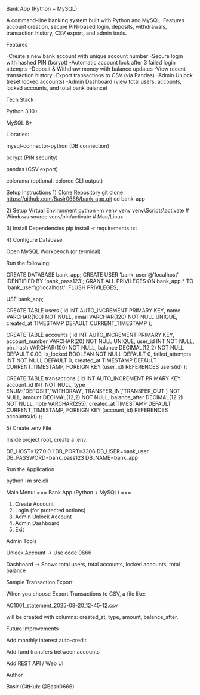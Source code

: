 Bank App (Python + MySQL)

A command-line banking system built with Python and MySQL.
Features account creation, secure PIN-based login, deposits, withdrawals, transaction history, CSV export, and admin tools.

Features

-Create a new bank account with unique account number
-Secure login with hashed PIN (bcrypt)
-Automatic account lock after 3 failed login attempts
-Deposit & Withdraw money with balance updates
-View recent transaction history
-Export transactions to CSV (via Pandas)
-Admin Unlock (reset locked accounts)
-Admin Dashboard (view total users, accounts, locked accounts, and total bank balance)

Tech Stack

Python 3.10+

MySQL 8+

Libraries:

mysql-connector-python (DB connection)

bcrypt (PIN security)

pandas (CSV export)

colorama (optional: colored CLI output)

Setup Instructions
1️) Clone Repository
git clone https://github.com/Basir0666/bank-app.git
cd bank-app

2️) Setup Virtual Environment
python -m venv venv
venv\Scripts\activate # Windows
source venv/bin/activate # Mac/Linux

3️) Install Dependencies
pip install -r requirements.txt

4️) Configure Database

Open MySQL Workbench (or terminal).

Run the following:

CREATE DATABASE bank_app;
CREATE USER 'bank_user'@'localhost' IDENTIFIED BY 'bank_pass123';
GRANT ALL PRIVILEGES ON bank_app.\* TO 'bank_user'@'localhost';
FLUSH PRIVILEGES;

USE bank_app;

CREATE TABLE users (
id INT AUTO_INCREMENT PRIMARY KEY,
name VARCHAR(100) NOT NULL,
email VARCHAR(120) NOT NULL UNIQUE,
created_at TIMESTAMP DEFAULT CURRENT_TIMESTAMP
);

CREATE TABLE accounts (
id INT AUTO_INCREMENT PRIMARY KEY,
account_number VARCHAR(20) NOT NULL UNIQUE,
user_id INT NOT NULL,
pin_hash VARCHAR(100) NOT NULL,
balance DECIMAL(12,2) NOT NULL DEFAULT 0.00,
is_locked BOOLEAN NOT NULL DEFAULT 0,
failed_attempts INT NOT NULL DEFAULT 0,
created_at TIMESTAMP DEFAULT CURRENT_TIMESTAMP,
FOREIGN KEY (user_id) REFERENCES users(id)
);

CREATE TABLE transactions (
id INT AUTO_INCREMENT PRIMARY KEY,
account_id INT NOT NULL,
type ENUM('DEPOSIT','WITHDRAW','TRANSFER_IN','TRANSFER_OUT') NOT NULL,
amount DECIMAL(12,2) NOT NULL,
balance_after DECIMAL(12,2) NOT NULL,
note VARCHAR(255),
created_at TIMESTAMP DEFAULT CURRENT_TIMESTAMP,
FOREIGN KEY (account_id) REFERENCES accounts(id)
);

5️) Create .env File

Inside project root, create a .env:

DB_HOST=127.0.0.1
DB_PORT=3306
DB_USER=bank_user
DB_PASSWORD=bank_pass123
DB_NAME=bank_app

Run the Application

python -m src.cli

Main Menu:
=== Bank App (Python + MySQL) ===

1. Create Account
2. Login (for protected actions)
3. Admin Unlock Account
4. Admin Dashboard
5. Exit

Admin Tools

Unlock Account → Use code 0666

Dashboard → Shows total users, total accounts, locked accounts, total balance

Sample Transaction Export

When you choose Export Transactions to CSV, a file like:

AC1001_statement_2025-08-20_12-45-12.csv

will be created with columns: created_at, type, amount, balance_after.

Future Improvements

Add monthly interest auto-credit

Add fund transfers between accounts

Add REST API / Web UI

Author

Basir (GitHub: @Basir0666)
